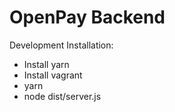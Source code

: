 # OpenPay Backend

Development Installation:
* Install yarn
* Install vagrant
* yarn
* node dist/server.js